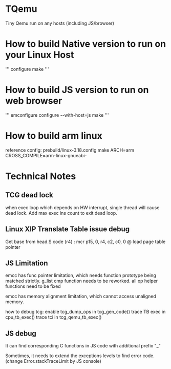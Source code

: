 # TQemu
Tiny Qemu run on any hosts (including JS/browser)

# How to build Native version to run on your Linux Host
'''
configure
make
'''
# How to build JS version to run on web browser
'''
emconfigure configure --with-host=js
make
'''

# How to build arm linux
reference config: prebuild/linux-3.18.config
make ARCH=arm CROSS_COMPILE=arm-linux-gnueabi-

# Technical Notes
## TCG dead lock
when exec loop which depends on HW interrupt, single thread will cause dead lock. Add max exec ins count to exit dead loop.

## Linux XIP Translate Table issue debug
Get base from head.S code (r4) : mcr     p15, 0, r4, c2, c0, 0           @ load page table pointer


## JS Limitation
emcc has func pointer limitation, which needs function prototype being matched strictly. 
	g_list cmp function needs to be reworked.
	all op helper functions need to be fixed

emcc has memory alignment limitation, which cannot access unaligned memory.

how to debug tcg:
	enable tcg_dump_ops in tcg_gen_code()
	trace TB exec in cpu_tb_exec()
	trace tci in tcg_qemu_tb_exec()


## JS debug
It can find corresponding C functions in JS code with additional prefix "\_" 

Sometimes, it needs to extend the exceptions levels to find error code. (change Error.stackTraceLimit by JS console)
